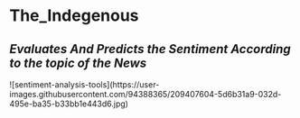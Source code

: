 # The_Indegenous

<h2><b><i>Evaluates And Predicts the Sentiment According to the topic of the News</i></b></h2>
![sentiment-analysis-tools](https://user-images.githubusercontent.com/94388365/209407604-5d6b31a9-032d-495e-ba35-b33bb1e443d6.jpg)
